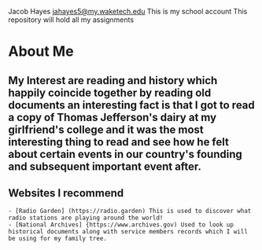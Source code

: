 Jacob Hayes
jahayes5@my.waketech.edu
This is my school account
This repository will hold all my assignments
# About Me
## My Interest are reading and history which happily coincide together by reading old documents an interesting fact is that I got to read a copy of Thomas Jefferson's dairy at my girlfriend's college and it was the most interesting thing to read and see how he felt about certain events in our country's founding and subsequent important event after.
## Websites I recommend
	- [Radio Garden] (https://radio.garden) This is used to discover what radio stations are playing around the world!
	- [National Archives] {https://www.archives.gov) Used to look up historical documents along with service members records which I will be using for my family tree.